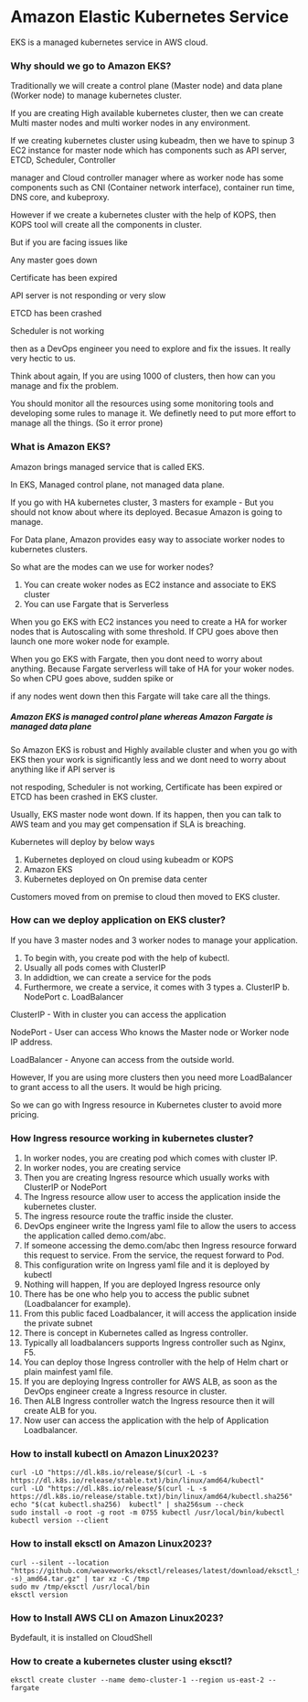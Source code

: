 # Amazon Elastic Kubernetes Service

EKS is a managed kubernetes service in AWS cloud.

### Why should we go to Amazon EKS?
 
Traditionally we will create a control plane (Master node) and data plane (Worker node) to manage kubernetes cluster.

If you are creating High available kubernetes cluster, then we can create Multi master nodes and multi worker nodes in any environment.

If we creating kubernetes cluster using kubeadm, then we have to spinup 3 EC2 instance for master node which has components such as API server, ETCD, Scheduler, Controller

manager and Cloud controller manager where as worker node has some components such as CNI (Container network interface), container run time, DNS core, and kubeproxy.

However if we create a kubernetes cluster with the help of KOPS, then KOPS tool will create all the components in cluster.

But if you are facing issues like

Any master goes down

Certificate has been expired

API server is not responding or very slow

ETCD has been crashed

Scheduler is not working

then as a DevOps engineer you need to explore and fix the issues. It really very hectic to us.

Think about again, If you are using 1000 of clusters, then how can you manage and fix the problem.

You should monitor all the resources using some monitoring tools and developing some rules to manage it. We definetly need to put more effort to manage all the things. (So it error prone)

### What is Amazon EKS?

Amazon brings managed service that is called EKS.

In EKS, Managed control plane, not managed data plane.

If you go with HA kubernetes cluster, 3 masters for example - But you should not know about where its deployed. Becasue Amazon is going to manage.

For Data plane, Amazon provides easy way to associate worker nodes to kubernetes clusters.

So what are the modes can we use for worker nodes?

1. You can create woker nodes as EC2 instance and associate to EKS cluster
2. You can use Fargate that is Serverless

When you go EKS with EC2 instances you need to create a HA for worker nodes that is Autoscaling with some threshold. If CPU goes above then launch one more woker node for example.

When you go EKS with Fargate, then you dont need to worry about anything. Because Fargate serverless will take of HA for your woker nodes. So when CPU goes above, sudden spike or

if any nodes went down then this Fargate will take care all the things.

##### Amazon EKS is managed control plane whereas Amazon Fargate is managed data plane

So Amazon EKS is robust and Highly available cluster and when you go with EKS then your work is significantly less and we dont need to worry about anything like if API server is

not respoding, Scheduler is not working, Certificate has been expired or ETCD has been crashed in EKS cluster.

Usually, EKS master node wont down. If its happen, then you can talk to AWS team and you may get compensation if SLA is breaching.

Kubernetes will deploy by below ways

1. Kubernetes deployed on cloud using kubeadm or KOPS
2. Amazon EKS
3. Kubernetes deployed on On premise data center

Customers moved from on premise to cloud then moved to EKS cluster.

### How can we deploy application on EKS cluster?

If you have 3 master nodes and 3 worker nodes to manage your application.

1. To begin with, you create pod with the help of kubectl.
2. Usually all pods comes with ClusterIP
3. In addidtion, we can create a service for the pods
4. Furthermore, we create a service, it comes with 3 types
   a. ClusterIP
   b. NodePort
   c. LoadBalancer

ClusterIP - With in cluster you can access the application

NodePort - User can access Who knows the Master node or Worker node IP address.

LoadBalancer - Anyone can access from the outside world.

However, If you are using more clusters then you need more LoadBalancer to grant access to all the users. It would be high pricing.

So we can go with Ingress resource in Kubernetes cluster to avoid more pricing.

### How Ingress resource working in kubernetes cluster?

1. In worker nodes, you are creating pod which comes with cluster IP.
2. In worker nodes, you are creating service
3. Then you are creating Ingress resource which usually works with ClusterIP or NodePort
4. The Ingress resource allow user to access the application inside the kubernetes cluster.
5. The ingress resource route the traffic inside the cluster.
6. DevOps engineer write the Ingress yaml file to allow the users to access the application called demo.com/abc.
7. If someone accessing the demo.com/abc then Ingress resource forward this request to service. From the service, the request forward to Pod.
8. This configuration write on Ingress yaml file and it is deployed by kubectl
9. Nothing will happen, If you are deployed Ingress resource only
10. There has be one who help you to access the public subnet (Loadbalancer for example).
11. From this public faced Loadbalancer, it will access the application inside the private subnet
12. There is concept in Kubernetes called as Ingress controller.
13. Typically all loadbalancers supports Ingress controller such as Nginx, F5.
14. You can deploy those Ingress controller with the help of Helm chart or plain mainfest yaml file.
15. If you are deploying Ingress controller for AWS ALB, as soon as the DevOps engineer create a Ingress resource in cluster.
16. Then ALB Ingress controller watch the Ingress resource then it will create ALB for you.
17. Now user can access the application with the help of Application Loadbalancer.

### How to install kubectl on Amazon Linux2023?

```
curl -LO "https://dl.k8s.io/release/$(curl -L -s https://dl.k8s.io/release/stable.txt)/bin/linux/amd64/kubectl"
curl -LO "https://dl.k8s.io/release/$(curl -L -s https://dl.k8s.io/release/stable.txt)/bin/linux/amd64/kubectl.sha256"
echo "$(cat kubectl.sha256)  kubectl" | sha256sum --check
sudo install -o root -g root -m 0755 kubectl /usr/local/bin/kubectl
kubectl version --client
```

### How to install eksctl on Amazon Linux2023?

```
curl --silent --location "https://github.com/weaveworks/eksctl/releases/latest/download/eksctl_$(uname -s)_amd64.tar.gz" | tar xz -C /tmp
sudo mv /tmp/eksctl /usr/local/bin
eksctl version
```

### How to Install AWS CLI on Amazon Linux2023?

Bydefault, it is installed on CloudShell

### How to create a kubernetes cluster using eksctl?

```
eksctl create cluster --name demo-cluster-1 --region us-east-2 --fargate
```




